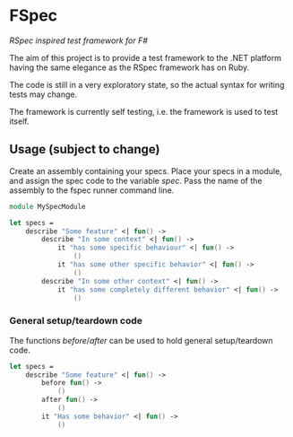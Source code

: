 FSpec
=====

_RSpec inspired test framework for F#_

The aim of this project is to provide a test framework to the .NET platform
having the same elegance as the RSpec framework has on Ruby.

The code is still in a very exploratory state, so the actual syntax for writing
tests may change. 

The framework is currently self testing, i.e. the framework is used to test
itself.

## Usage (subject to change) ##

Create an assembly containing your specs. Place your specs in a module, and
assign the spec code to the variable _spec_. Pass the name of the assembly to
the fspec runner command line.

```fsharp
module MySpecModule

let specs =
    describe "Some feature" <| fun() ->
        describe "In some context" <| fun() ->
            it "has some specific behaviour" <| fun() ->
                ()
            it "has some other specific behavior" <| fun() ->
                ()
        describe "In some other context" <| fun() ->
            it "has some completely different behavior" <| fun() ->
                ()
```

### General setup/teardown code ###

The functions _before_/_after_ can be used to hold general setup/teardown code.

```fsharp
let specs =
    describe "Some feature" <| fun() ->
        before fun() ->
            ()
        after fun() ->
            ()
        it "Has some behavior" <| fun() ->
            ()
```

